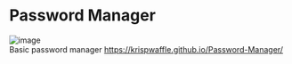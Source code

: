 # Password Manager
 
![image](https://github.com/KrispWaffle/Password-Manager/assets/70916412/4cab5112-f895-4824-8bfc-6e55327cfcbf)
<br>
Basic password manager https://krispwaffle.github.io/Password-Manager/
